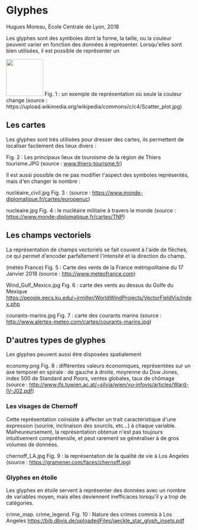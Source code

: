 # Glyphes

Hugues Moreau, École Centrale de Lyon, 2018


Les glyphes sont des symboles dont la forme, la taille, ou la couleur peuvent varier en fonction des données à représenter. Lorsqu'elles sont bien utilisées, il est possible de représenter un 


<img src="https://github.com/Hugues-Moreau/Glyphes/blob/master/plot_color.jpg" style="width: 100px;">
Fig. 1 : un  exemple de représentation où seule la couleur change (source : https://upload.wikimedia.org/wikipedia/commons/c/c4/Scatter_plot.jpg)




## Les cartes 

Les glyphes sont très utilisées pour dresser des cartes, ils permettent de localiser facilement des lieux divers :

Fig. 2 : Les principaux lieux de touroisme de la région de Thiers
tourisme.JPG
(source : www.thiers-tourisme.fr)


Il est aussi possible de ne pas modifier l'aspect des symboles représentés, mais d'en changer le nombre : 

nucléaire_civil.jpg
Fig. 3 : 
(source : https://www.monde-diplomatique.fr/cartes/europenuc)


nucleaire.jpg
Fig. 4 : le nucléaire militaire à travers le monde
(source : https://www.monde-diplomatique.fr/cartes/TNP)





## Les champs vectoriels

La représentation de champs vectoriels se fait couvent à l'aide de flèches, ce qui permet d'encoder parfaîtement l'intensité et la direction du champ.

(météo France)
Fig. 5 : Carte des vents de la France métropolitaine du 17 Janvier 2018 (source : http://www.meteofrance.com)

Wind_Gulf_Mexico.jpg
Fig. 6 : carte des vents au dessus du Golfe du Mexique
https://people.eecs.ku.edu/~jrmiller/WorldWindProjects/VectorFieldVis/index.php

courants-marins.jpg
Fig. 7 : carte des courants marins
(source : http://www.alertes-meteo.com/cartes/courants-marins.jpg)


## D'autres types de glyphes 

Les glyphes peuvent aussi être disposées spatialement 

economy.png
Fig. 8 : différentes valeurs économiques, représentées sur un axe temporel en spirale : de gauche à droite, moyrenne du Dow Jones, index 500 de Standard and Poors, ventes globales, taux de chômage
(source : http://www.ifs.tuwien.ac.at/~silvia/wien/vu-infovis/articles/Ward-IV-J02.pdf)


### Les visages de Chernoff 

Cette représentation coinsiste à affecter un trait caractéristique d'une expression (sourire, inclinaison des sourcils, etc...) à chaque variable. Malheureursement, la représentation obtenue n'est pas toujours intuitivement compréhensile, et peut rarement se généraliser à de gros volumes de données.

chernoff_LA.jpg
Fig. 9 : la représentation de la qualité de vie à Los Angeles
(source : https://gramener.com/faces/chernoff.jpg)






### Glyphes en étoile

Les glyphes en étoile servent à représenter des données avec un nombre de variables moyen, mais elles deviennent inefficaces lorsqu'il y a trop de catégories.

crime_map.
crime_legend.
Fig. 10 : Nature des crimes commis à Los Angeles
https://bib.dbvis.de/uploadedFiles/jaeckle_star_glyph_insets.pdf







